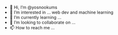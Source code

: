 - 👋 Hi, I’m @yosnookums
- 👀 I’m interested in ... web dev and machine learning
- 🌱 I’m currently learning ...
- 💞️ I’m looking to collaborate on ...
- 📫 How to reach me ...

<!---
yosnookums/yosnookums is a ✨ special ✨ repository because its `README.md` (this file) appears on your GitHub profile.
You can click the Preview link to take a look at your changes.
--->
